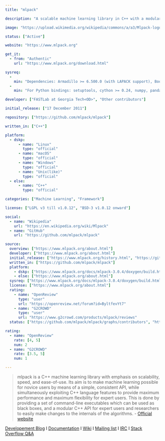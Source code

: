```yaml
---
title: "mlpack"

description: "A scalable machine learning library in C++ with a modular C++ API for expert users"

image: "https://upload.wikimedia.org/wikipedia/commons/a/a3/Mlpack-logo-white-outline.svg"

status: ["Active"]

website: "https://www.mlpack.org"

get_it:
  - from: "Authentic"
    url: "https://www.mlpack.org/download.html"

sysreq:
  -
    min: "Dependencies: Armadillo >= 6.500.0 (with LAPACK support), Boost (math_c99, program_options, serialization, unit_test_framework, heap, spirit) >= 1.49"
  -
    min: "For Python bindings: setuptools, cython >= 0.24, numpy, pandas >= 0.15.0, pytest-runner"

developer: ["FASTLab at Georgia Tech<OD>", "Other contributors"]

initial_release: ["17 December 2011"]

repository: ["https://github.com/mlpack/mlpack"]

written_in: ["C++"]

platform:
  - dskp:
      - name: "Linux"
        type: "official"
      - name: "macOS"
        type: "official"
      - name: "Windows"
        type: "official"
      - name: "Unix(like)"
        type: "official"
  - else:
      - name: "C++"
        type: "official"

categories: ["Machine Learning", "Framework"]

license: ["LGPL v3 till v1.0.12", "BSD-3 v1.0.12 onward"]

social:
  - name: "Wikipedia"
    url: "https://en.wikipedia.org/wiki/Mlpack"
  - name: "GitHub"
    url: "https://github.com/mlpack/mlpack"

source:
  overview: ["https://www.mlpack.org/about.html"]
  developer: ["https://www.mlpack.org/about.html"]
  initial_release: ["https://www.mlpack.org/history.html", "https://github.com/mlpack/mlpack/releases/tag/mlpack-1.0.0"]
  written_in: ["https://github.com/mlpack/mlpack"]
  platform:
    - dskp: ["https://www.mlpack.org/docs/mlpack-3.0.4/doxygen/build.html"]
    - else: ["https://www.mlpack.org/about.html"]
  sysreq: ["https://www.mlpack.org/docs/mlpack-3.0.4/doxygen/build.html"]
  license: ["https://www.mlpack.org/about.html"]
  rating:
    - name: "OpenReview"
      type: "user"
      url: "https://openreview.net/forum?id=ByltfevYt7"
    - name: "G2CROWD"
      type: "user"
      url: "https://www.g2crowd.com/products/mlpack/reviews"
  status: ["https://github.com/mlpack/mlpack/graphs/contributors", "https://www.mlpack.org/gsocblog/"]

rating:
  - name: "OpenReview"
    rate: [4, 5]
    num: 2
  - name: "G2CROWD"
    rate: [3.5, 5]
    num: 1

---
```

  > mlpack is a C++ machine learning library with emphasis on scalability, speed, and ease-of-use. Its aim is to make machine learning possible for novice users by means of a simple, consistent API, while simultaneously exploiting C++ language features to provide maximum performance and maximum flexibility for expert users. This is done by providing a set of command-line executables which can be used as black boxes, and a modular C++ API for expert users and researchers to easily make changes to the internals of the algorithms.
  > \- [Official website](https://www.mlpack.org/about.html)
  
  [Developement Blog](https://www.mlpack.org/gsocblog/) I [Documentation](https://www.mlpack.org/docs.html) I [Wiki](https://github.com/mlpack/mlpack/wiki) I [Mailing list](http://lists.mlpack.org/mailman/listinfo/mlpack) I [IRC](https://webchat.freenode.net/?channels=mlpack) I [Stack Overflow Q&A](https://stackoverflow.com/questions/tagged/mlpack)
  
